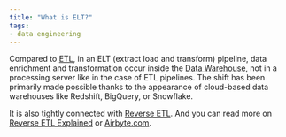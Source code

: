 ```yaml
---
title: "What is ELT?"
tags:
- data engineering
---
```

Compared to [ETL](term/etl.md), in an ELT (extract load and transform) pipeline, data enrichment and transformation occur inside the [Data Warehouse](term/data%20warehouse.md), not in a processing server like in the case of ETL pipelines. The shift has been primarily made possible thanks to the appearance of cloud-based data warehouses like Redshift, BigQuery, or Snowflake.

It is also tightly connected with [Reverse ETL](term/reverse%20etl.md). And you can read more on [Reverse ETL Explained](https://airbyte.com/blog/reverse-etl#so-what-is-a-reverse-etl) or [Airbyte.com](https://airbyte.com).